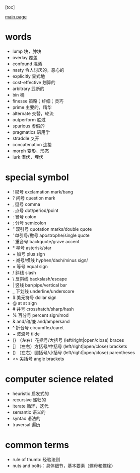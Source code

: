
[toc]

[main page](../entry.md)

# words

* lump 块，肿块
* overlay 覆盖
* confound 混淆
* nasty 令人讨厌的，恶心的
* explicitly 显式地
* cost-effective 划算的
* arbitrary 武断的
* bin 桶
* finesse 策略；纤细；灵巧
* prime 主要的，精华
* alternate 交替，轮流
* outperform 胜过
* spurious 虚假的
* pragmatics 语用学
* straddle 叉开
* concatenation 连接
* morph 变形，形态
* lurk 潜伏，埋伏

# special symbol

* ! 叹号 exclamation mark/bang
* ? 问号 question mark
* , 逗号 comma
* . 点号 dot/period/point
* : 冒号 colon
* ; 分号 semicolon
* ” 双引号 quotation marks/double quote
* ‘ 单引号/撇号 apostrophe/single quote
* ` 重音号 backquote/grave accent
* \* 星号 asterisk/star
* \+ 加号 plus sign
* \- 减号/横线 hyphen/dash/minus sign/
* = 等号 equal sign
* / 斜线 slash
* \ 反斜线 backslash/escape
* | 竖线 bar/pipe/vertical bar
* _ 下划线 underline/underscore
* $ 美元符号 dollar sign
* @ at at sign
* \# 井号 crosshatch/sharp/hash
* % 百分号 percent sign/mod
* & and/和/兼 and/ampersand
* ^ 折音号 circumflex/caret
* ~ 波浪号 tilde
* {} （左右）花括号/大括号 (left/right|open/close) braces
* [] （左右）方括号/中括号 (left/right|open/close) brackets
* () （左右）圆括号/小括号 (left/right|open/close) parentheses
* <> 尖括号 angle brackets

# computer science related

* heuristic 启发式的
* recursive 递归的
* iterate 循环，迭代
* semantic 语义的
* syntax 语法的
* traversal 遍历

# common terms

* rule of thumb: 经验法则
* nuts and bolts：具体细节，基本要素（螺母和螺栓）
